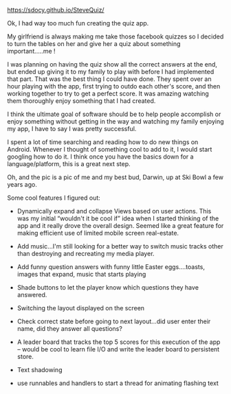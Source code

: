 
https://sdocy.github.io/SteveQuiz/


Ok, I had way too much fun creating the quiz app.

My girlfriend is always making me take those facebook quizzes so I decided
to turn the tables on her and give her a quiz about something important.....me !

I was planning on having the quiz show all the correct answers at the end, but
ended up giving it to my family to play with before I had implemented that part.
That was the best thing I could have done. They spent over an hour playing with
the app, first trying to outdo each other's score, and then working together to
try to get a perfect score. It was amazing watching them thoroughly enjoy
something that I had created.

I think the ultimate goal of software should be to help people accomplish or
enjoy something without getting in the way and watching my family enjoying my
app, I have to say I was pretty successful.

I spent a lot of time searching and reading how to do new things on Android.
Whenever I thought of something cool to add to it, I would start googling how to
do it. I think once you have the basics down for a language/platform, this is a
great next step.


Oh, and the pic is a pic of me and my best bud, Darwin, up at Ski Bowl a few
years ago.


Some cool features I figured out:

- Dynamically expand and collapse Views based on user actions. This was my initial
“wouldn't it be cool if” idea when I started thinking of the app and it really drove
the overall design. Seemed like a great feature for making efficient use of limited
mobile screen real-estate.

- Add music...I'm still looking for a better way to switch music tracks other than
destroying and recreating my media player.

- Add funny question answers with funny little Easter eggs....toasts, images that
expand, music that starts playing

- Shade buttons to let the player know which questions they have answered.

- Switching the layout displayed on the screen

- Check correct state before going to next layout...did user enter their name, did
they answer all questions?

- A leader board that tracks the top 5 scores for this execution of the app – would
be cool to learn file I/O and write the leader board to persistent store.

- Text shadowing

- use runnables and handlers to start a thread for animating flashing text

